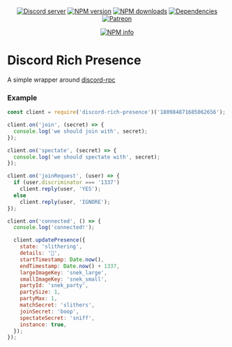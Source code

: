 <div align="center">
  <br />
  <p>
    <a href="https://discord.gg/bRCvFy9"><img src="https://discordapp.com/api/guilds/222078108977594368/embed.png" alt="Discord server" /></a>
    <a href="https://www.npmjs.com/package/discord-rich-presence"><img src="https://img.shields.io/npm/v/discord-rich-presence.svg?maxAge=3600" alt="NPM version" /></a>
    <a href="https://www.npmjs.com/package/discord-rich-presence"><img src="https://img.shields.io/npm/dt/discord-rich-presence.svg?maxAge=3600" alt="NPM downloads" /></a>
    <a href="https://david-dm.org/devsnek/discord-rich-presence"><img src="https://img.shields.io/david/devsnek/discord-rich-presence.svg?maxAge=3600" alt="Dependencies" /></a>
    <a href="https://www.patreon.com/devsnek"><img src="https://img.shields.io/badge/donate-patreon-F96854.svg" alt="Patreon" /></a>
  </p>
  <p>
    <a href="https://nodei.co/npm/discord-rich-presence/"><img src="https://nodei.co/npm/discord-rich-presence.png?downloads=true&stars=true" alt="NPM info" /></a>
  </p>
</div>

# Discord Rich Presence

A simple wrapper around [discord-rpc](https://npmjs.org/discord-rpc)

### Example

```javascript
const client = require('discord-rich-presence')('180984871685062656');

client.on('join', (secret) => {
  console.log('we should join with', secret);
});

client.on('spectate', (secret) => {
  console.log('we should spectate with', secret);
});

client.on('joinRequest', (user) => {
  if (user.discriminator === '1337')
    client.reply(user, 'YES');
  else
    client.reply(user, 'IGNORE');
});

client.on('connected', () => {
  console.log('connected!');

  client.updatePresence({
    state: 'slithering',
    details: '🐍',
    startTimestamp: Date.now(),
    endTimestamp: Date.now() + 1337,
    largeImageKey: 'snek_large',
    smallImageKey: 'snek_small',
    partyId: 'snek_party',
    partySize: 1,
    partyMax: 1,
    matchSecret: 'slithers',
    joinSecret: 'boop',
    spectateSecret: 'sniff',
    instance: true,
  });
});
```
